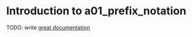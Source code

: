 # Introduction to a01_prefix_notation

TODO: write [great documentation](http://jacobian.org/writing/what-to-write/)
